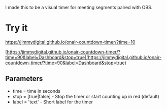 I made this to be a visual timer for meeting segments paired with OBS.

# Try it

[https://jimmydigital.github.io/onair-countdown-timer/?time=10
](https://jimmydigital.github.io/onair-countdown-timer/?time=10)

[https://jimmydigital.github.io/onair-countdown-timer/?time=90&label=Dashboard&stop=true](https://jimmydigital.github.io/onair-countdown-timer/?time=90&label=Dashboard&stop=true)

## Parameters
* time = time in seconds
* stop = [true|false] - Stop the timer or start counting up in red (default)
* label = 'text' - Short label for the timer



